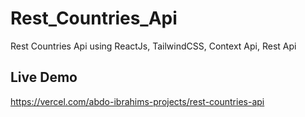 # Rest_Countries_Api
Rest Countries Api using ReactJs, TailwindCSS, Context Api, Rest Api

## Live Demo
https://vercel.com/abdo-ibrahims-projects/rest-countries-api
